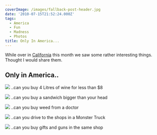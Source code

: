 ```yaml
---
coverImage: /images/fallback-post-header.jpg
date: '2010-07-15T21:52:24.000Z'
tags:
  - America
  - Fun
  - Madness
  - Photos
title: Only In America...
---
```


While over in [California](/posts/back-from-outer-space/) this month we saw some rather interesting things. Thought I would share them.

<!-- more -->

## **Only in America..**

[![](https://lh5.ggpht.com/_vZ6zE_QJfu0/TD97hoUz0yI/AAAAAAAAsYY/EXPQ85Jq2uY/s400/IMG_0857.JPG)](https://picasaweb.google.com/lh/photo/xG5PRUPpw2uwgA7CfMAdoA?feat=embedwebsite)
..can you buy 4 Litres of wine for less than \$8

[![](https://lh6.ggpht.com/_vZ6zE_QJfu0/TD98dOYmj6I/AAAAAAAAsZQ/f2HvNPQUfRo/s400/IMG_0865.JPG)](https://picasaweb.google.com/lh/photo/xKpPXAZpnGR3pAUapdR-ng?feat=embedwebsite)
..can you buy a sandwich bigger than your head

[![](https://lh3.ggpht.com/_vZ6zE_QJfu0/TD9-A0yoeuI/AAAAAAAAsaM/6Eho6X26rMU/s400/IMG_0876.JPG)](https://picasaweb.google.com/lh/photo/4nyT8jxRLqEMbGvEscWqgA?feat=embedwebsite)
..can you buy weed from a doctor

[![](https://lh3.ggpht.com/_vZ6zE_QJfu0/TD5pd1khHSI/AAAAAAAAsVE/7J-XfAaJM9I/s400/IMG_1467.JPG)](https://picasaweb.google.com/lh/photo/VLXkg_UN8nCP3__4rMyi9Q?feat=embedwebsite)
..can you drive to the shops in a Monster Truck

[![](https://lh4.ggpht.com/_vZ6zE_QJfu0/TD-AeHbwoeI/AAAAAAAAsb0/yDSKKteaA5M/s400/IMG_0893.JPG)](https://picasaweb.google.com/lh/photo/FK6Dtx7UmmoosLyGPB72hg?feat=embedwebsite)
..can you buy gifts and guns in the same shop
